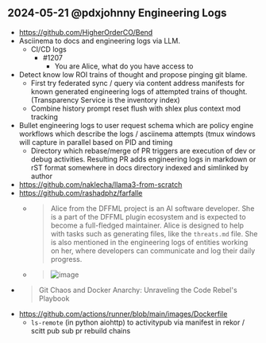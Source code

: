## 2024-05-21 @pdxjohnny Engineering Logs

- https://github.com/HigherOrderCO/Bend
- Asciinema to docs and engineering logs via LLM.
  - CI/CD logs
    - #1207
      - You are Alice, what do you have access to
- Detect know low ROI trains of thought and propose pinging git blame.
  - First try federated sync / query via content address manifests for known generated engineering logs of attempted trains of thought. (Transparency Service is the inventory index) 
  - Combine history prompt reset flush with shlex plus context mod tracking
- Bullet engineering logs to user request schema which are policy engine workflows which describe the logs / asciinema attempts (tmux windows will capture in parallel based on PID and timing
  - Directory which rebase/merge of PR triggers are execution of dev or debug activities. Resulting PR adds engineering logs in markdown or rST format somewhere in docs directory indexed and simlinked by author
- https://github.com/naklecha/llama3-from-scratch
- https://github.com/rashadphz/farfalle
  - > Alice from the DFFML project is an AI software developer. She is a part of the DFFML plugin ecosystem and is expected to become a full-fledged maintainer. Alice is designed to help with tasks such as generating files, like the `threats.md` file. She is also mentioned in the engineering logs of entities working on her, where developers can communicate and log their daily progress.
  - > ![image](https://github.com/dffml/dffml/assets/5950433/ae4c0138-1ef0-46c8-b44c-28e725dd3435)
- > Git Chaos and Docker Anarchy: Unraveling the Code Rebel's Playbook
- https://github.com/actions/runner/blob/main/images/Dockerfile
  - `ls-remote` (in python aiohttp) to activitypub via manifest in rekor / scitt pub sub pr rebuild chains
